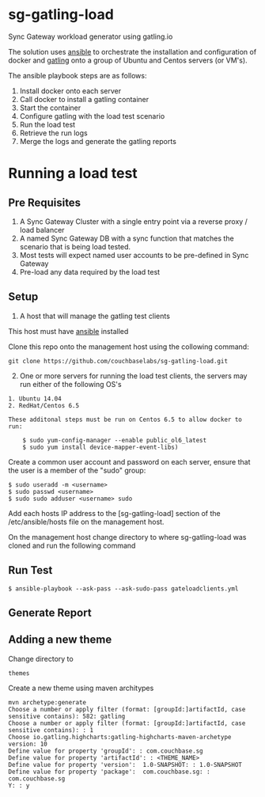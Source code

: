 # sg-gatling-load
Sync Gateway workload generator using gatling.io

The solution uses [ansible](www.ansible.com) to orchestrate the installation and configuration of docker and [gatling](gatling.io) onto a group of Ubuntu and Centos servers (or VM's).

The ansible playbook steps are as follows:
  1. Install docker onto each server
  2. Call docker to install a gatling container
  3. Start the container
  4. Configure gatling with the load test scenario
  5. Run the load test
  6. Retrieve the run logs
  7. Merge the logs and generate the gatling reports

# Running a load test

## Pre Requisites

  1. A Sync Gateway Cluster with a single entry point via a reverse proxy / load balancer
  2. A named Sync Gateway DB with a sync function that matches the scenario that is being load tested.
  3. Most tests will expect named user accounts to be pre-defined in Sync Gateway
  4. Pre-load any data required by the load test

## Setup

  1. A host that will manage the gatling test clients

  This host must have [ansible](http://www.ansible.com/home) installed
  
  Clone this repo onto the management host using the collowing command:
  
  ```
  git clone https://github.com/couchbaselabs/sg-gatling-load.git
  ```

  2. One or more servers for running the load test clients, the servers may run either of the following OS's

    1. Ubuntu 14.04
    2. RedHat/Centos 6.5

    These additonal steps must be run on Centos 6.5 to allow docker to run:
```
    $ sudo yum-config-manager --enable public_ol6_latest
    $ sudo yum install device-mapper-event-libs)
```
  Create a common user account and password on each server, ensure that the user is a member of the "sudo" group:
  
  ```
  $ sudo useradd -m <username>
  $ sudo passwd <username>
  $ sudo sudo adduser <username> sudo
  ```
  Add each hosts IP address to the [sg-gatling-load] section of the /etc/ansible/hosts file on the management host.
  
On the management host change directory to where sg-gatling-load was cloned and run the following command

## Run Test

```
$ ansible-playbook --ask-pass --ask-sudo-pass gateloadclients.yml
```

## Generate Report

## Adding a new theme

Change directory to

```
themes
```
Create a new theme using maven architypes

```
mvn archetype:generate
Choose a number or apply filter (format: [groupId:]artifactId, case sensitive contains): 582: gatling
Choose a number or apply filter (format: [groupId:]artifactId, case sensitive contains): : 1
Choose io.gatling.highcharts:gatling-highcharts-maven-archetype version: 10
Define value for property 'groupId': : com.couchbase.sg
Define value for property 'artifactId': : <THEME_NAME>
Define value for property 'version':  1.0-SNAPSHOT: : 1.0-SNAPSHOT
Define value for property 'package':  com.couchbase.sg: : com.couchbase.sg
Y: : y
```



